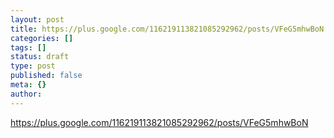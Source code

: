 ```yaml
---
layout: post
title: https://plus.google.com/116219113821085292962/posts/VFeG5mhwBoN
categories: []
tags: []
status: draft
type: post
published: false
meta: {}
author: 
---
```

<p><a href="https://plus.google.com/116219113821085292962/posts/VFeG5mhwBoN" title="https://plus.google.com/116219113821085292962/posts/VFeG5mhwBoN">https://plus.google.com/116219113821085292962/posts/VFeG5mhwBoN</a></p>
